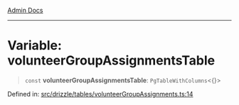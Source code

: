 [Admin Docs](/)

***

# Variable: volunteerGroupAssignmentsTable

> `const` **volunteerGroupAssignmentsTable**: `PgTableWithColumns`\<\{\}\>

Defined in: [src/drizzle/tables/volunteerGroupAssignments.ts:14](https://github.com/NishantSinghhhhh/talawa-api/blob/392788fe2d27c588c46069b772af4fd307c1489d/src/drizzle/tables/volunteerGroupAssignments.ts#L14)
